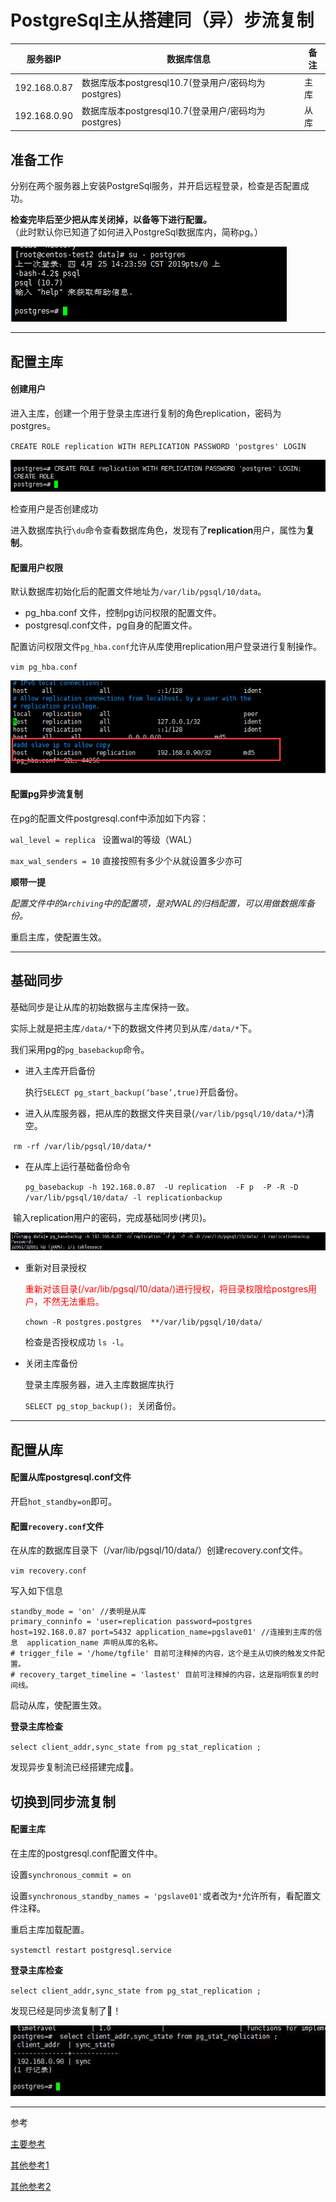 # PostgreSql主从搭建同（异）步流复制

| 服务器IP     | 数据库信息                                          | 备注 |
| ------------ | --------------------------------------------------- | ---- |
| 192.168.0.87 | 数据库版本postgresql10.7(登录用户/密码均为postgres) | 主库 |
| 192.168.0.90 | 数据库版本postgresql10.7(登录用户/密码均为postgres) | 从库 |



## 准备工作

分别在两个服务器上安装PostgreSql服务，并开启远程登录，检查是否配置成功。

**检查完毕后至少把从库关闭掉，以备等下进行配置。**  
（此时默认你已知道了如何进入PostgreSql数据库内，简称pg。）

![](_media/P-pg-replication01.png)

-----

## 配置主库

#### 创建用户

进入主库，创建一个用于登录主库进行复制的角色replication，密码为postgres。  

`CREATE ROLE replication WITH REPLICATION PASSWORD 'postgres' LOGIN`  

![](_media/P-pg-replication02.png)

检查用户是否创建成功

进入数据库执行`\du`命令查看数据库角色，发现有了**replication**用户，属性为**复制**。  

#### 配置用户权限

默认数据库初始化后的配置文件地址为`/var/lib/pgsql/10/data`。  

- pg_hba.conf 文件，控制pg访问权限的配置文件。
- postgresql.conf文件，pg自身的配置文件。

配置访问权限文件`pg_hba.conf`允许从库使用replication用户登录进行复制操作。

`vim pg_hba.conf`

![](_media/P-pg-replication03.png)

#### 配置pg异步流复制

在pg的配置文件postgresql.conf中添加如下内容：  

`wal_level = replica ` 设置wal的等级（WAL）  

`max_wal_senders = 10`  直接按照有多少个从就设置多少亦可  

**顺带一提**

*配置文件中的`Archiving`中的配置项，是对WAL的归档配置，可以用做数据库备份。*

重启主库，使配置生效。



-----

## 基础同步

基础同步是让从库的初始数据与主库保持一致。

实际上就是把主库`/data/*`下的数据文件拷贝到从库`/data/*`下。  

我们采用pg的`pg_basebackup`命令。

- 进入主库开启备份

  执行`SELECT pg_start_backup(‘base’,true)`开启备份。

- 进入从库服务器，把从库的数据文件夹目录(`/var/lib/pgsql/10/data/*`)清空。

​     `rm -rf /var/lib/pgsql/10/data/* `

- 在从库上运行基础备份命令

  `pg_basebackup -h 192.168.0.87  -U replication  -F p  -P -R -D /var/lib/pgsql/10/data/ -l replicationbackup `  

​       输入replication用户的密码，完成基础同步(拷贝)。

![](_media/P-pg-replication04.png)

- 重新对目录授权

  <font color ="red">重新对该目录(/var/lib/pgsql/10/data/)进行授权，将目录权限给postgres用户，不然无法重启。</font>

  `chown -R postgres.postgres  **/var/lib/pgsql/10/data/ ` 

  检查是否授权成功 `ls -l`。  

- 关闭主库备份

  登录主库服务器，进入主库数据库执行

  `SELECT pg_stop_backup(); `关闭备份。

  

-----

## 配置从库

#### 配置从库postgresql.conf文件

开启`hot_standby=on`即可。

#### 配置`recovery.conf`文件

在从库的数据库目录下（/var/lib/pgsql/10/data/）创建recovery.conf文件。

`vim recovery.conf`

写入如下信息

```
standby_mode = 'on' //表明是从库
primary_conninfo = 'user=replication password=postgres host=192.168.0.87 port=5432 application_name=pgslave01' //连接到主库的信息  application_name 声明从库的名称。
# trigger_file = '/home/tgfile' 目前可注释掉的内容，这个是主从切换的触发文件配置。
# recovery_target_timeline = 'lastest' 目前可注释掉的内容，这是指明恢复的时间线。
```

启动从库，使配置生效。

**登录主库检查**

`select client_addr,sync_state from pg_stat_replication ;`

发现异步复制流已经搭建完成:rocket:。





## 切换到同步流复制

#### 配置主库

在主库的postgresql.conf配置文件中。

设置`synchronous_commit = on`

设置`synchronous_standby_names = 'pgslave01'`或者改为`*`允许所有，看配置文件注释。

重启主库加载配置。

`systemctl restart postgresql.service`

**登录主库检查**

`select client_addr,sync_state from pg_stat_replication ;`

发现已经是同步流复制了:dog:！

![](_media/P-pg-replication05.png)

-----

参考

[主要参考](<https://www.cnblogs.com/aegis1019/p/8870251.html>)

[其他参考1](<https://blog.csdn.net/germany15914326114/article/details/81196778>)

[其他参考2](<https://www.jianshu.com/p/32ac404e5d87>)























